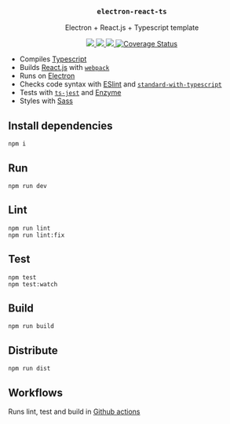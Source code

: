 <h3 align="middle"><code>electron-react-ts</code></h3>
<p align="middle">
  Electron + React.js + Typescript template
</p>
<p align="middle">
  <a href="https://github.com/ilanolkies/electron-react-ts/actions?query=workflow%3Aci">
    <img src="https://github.com/ilanolkies/electron-react-ts/workflows/ci/badge.svg" />
  </a>
  <a href="https://lgtm.com/projects/g/ilanolkies/electron-react-ts/?mode=list">
    <img src="https://img.shields.io/lgtm/alerts/github/ilanolkies/electron-react-ts" />
  </a>
  <a href="https://lgtm.com/projects/g/ilanolkies/electron-react-ts/context:javascript">
    <img src="https://img.shields.io/lgtm/grade/javascript/github/ilanolkies/electron-react-ts" />
  </a>
  <a href='https://coveralls.io/github/ilanolkies/electron-react-ts?branch=main'>
    <img src='https://coveralls.io/repos/github/ilanolkies/electron-react-ts/badge.svg?branch=main' alt='Coverage Status' />
  </a>
</p>

- Compiles [Typescript](https://www.typescriptlang.org/)
- Builds [React.js](https://reactjs.org/) with [`webpack`](https://webpack.js.org/)
- Runs on [Electron](https://www.electronjs.org/)
- Checks code syntax with [ESlint](https://eslint.org/) and [`standard-with-typescript`](https://github.com/standard/eslint-config-standard-with-typescript)
- Tests with [`ts-jest`](https://github.com/kulshekhar/ts-jest) and [Enzyme](https://enzymejs.github.io/enzyme/)
- Styles with [Sass](https://sass-lang.com/)

## Install dependencies

```
npm i
```

## Run

```
npm run dev
```

## Lint

```
npm run lint
npm run lint:fix
```

## Test

```
npm test
npm test:watch
```

## Build

```
npm run build
```

## Distribute

```
npm run dist
```

## Workflows

Runs lint, test and build in [Github actions](https://github.com/features/actions)
